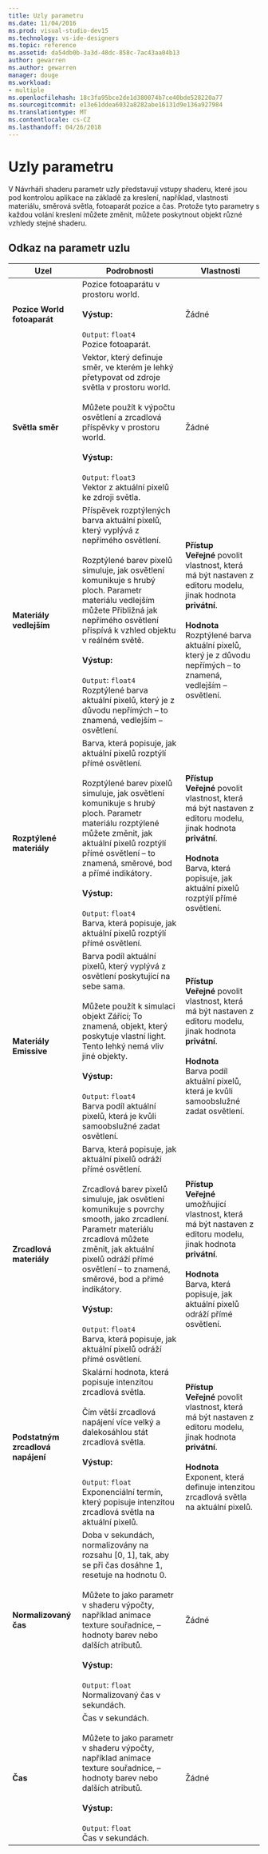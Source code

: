```yaml
---
title: Uzly parametru
ms.date: 11/04/2016
ms.prod: visual-studio-dev15
ms.technology: vs-ide-designers
ms.topic: reference
ms.assetid: da54db0b-3a3d-48dc-858c-7ac43aa04b13
author: gewarren
ms.author: gewarren
manager: douge
ms.workload:
- multiple
ms.openlocfilehash: 18c3fa95bce2de1d380074b7ce40bde528220a77
ms.sourcegitcommit: e13e61ddea6032a8282abe16131d9e136a927984
ms.translationtype: MT
ms.contentlocale: cs-CZ
ms.lasthandoff: 04/26/2018
---
```

# <a name="parameter-nodes"></a>Uzly parametru

V Návrháři shaderu parametr uzly představují vstupy shaderu, které jsou pod kontrolou aplikace na základě za kreslení, například, vlastnosti materiálu, směrová světla, fotoaparát pozice a čas. Protože tyto parametry s každou volání kreslení můžete změnit, můžete poskytnout objekt různé vzhledy stejné shaderu.

## <a name="parameter-node-reference"></a>Odkaz na parametr uzlu

|Uzel|Podrobnosti|Vlastnosti|
|----------|-------------|----------------|
|**Pozice World fotoaparát**|Pozice fotoaparátu v prostoru world.<br /><br /> **Výstup:**<br /><br /> `Output`: `float4`<br /> Pozice fotoaparát.|Žádné|
|**Světla směr**|Vektor, který definuje směr, ve kterém je lehký přetypovat od zdroje světla v prostoru world.<br /><br /> Můžete použít k výpočtu osvětlení a zrcadlová příspěvky v prostoru world.<br /><br /> **Výstup:**<br /><br /> `Output`: `float3`<br /> Vektor z aktuální pixelů ke zdroji světla.|Žádné|
|**Materiály vedlejším**|Příspěvek rozptýlených barva aktuální pixelů, který vyplývá z nepřímého osvětlení.<br /><br /> Rozptýlené barev pixelů simuluje, jak osvětlení komunikuje s hrubý ploch. Parametr materiálu vedlejším můžete Přibližná jak nepřímého osvětlení přispívá k vzhled objektu v reálném světě.<br /><br /> **Výstup:**<br /><br /> `Output`: `float4`<br /> Rozptýlené barva aktuální pixelů, který je z důvodu nepřímých – to znamená, vedlejším – osvětlení.|**Přístup**<br /> **Veřejné** povolit vlastnost, která má být nastaven z editoru modelu, jinak hodnota **privátní**.<br /><br /> **Hodnota**<br /> Rozptýlené barva aktuální pixelů, který je z důvodu nepřímých – to znamená, vedlejším – osvětlení.|
|**Rozptýlené materiály**|Barva, která popisuje, jak aktuální pixelů rozptýlí přímé osvětlení.<br /><br /> Rozptýlené barev pixelů simuluje, jak osvětlení komunikuje s hrubý ploch. Parametr materiálu rozptýlené můžete změnit, jak aktuální pixelů rozptýlí přímé osvětlení – to znamená, směrové, bod a přímé indikátory.<br /><br /> **Výstup:**<br /><br /> `Output`: `float4`<br /> Barva, která popisuje, jak aktuální pixelů rozptýlí přímé osvětlení.|**Přístup**<br /> **Veřejné** povolit vlastnost, která má být nastaven z editoru modelu, jinak hodnota **privátní**.<br /><br /> **Hodnota**<br /> Barva, která popisuje, jak aktuální pixelů rozptýlí přímé osvětlení.|
|**Materiály Emissive**|Barva podíl aktuální pixelů, který vyplývá z osvětlení poskytující na sebe sama.<br /><br /> Můžete použít k simulaci objekt Zářící; To znamená, objekt, který poskytuje vlastní light. Tento lehký nemá vliv jiné objekty.<br /><br /> **Výstup:**<br /><br /> `Output`: `float4`<br /> Barva podíl aktuální pixelů, která je kvůli samoobslužné zadat osvětlení.|**Přístup**<br /> **Veřejné** povolit vlastnost, která má být nastaven z editoru modelu, jinak hodnota **privátní**.<br /><br /> **Hodnota**<br /> Barva podíl aktuální pixelů, která je kvůli samoobslužné zadat osvětlení.|
|**Zrcadlová materiály**|Barva, která popisuje, jak aktuální pixelů odráží přímé osvětlení.<br /><br /> Zrcadlová barev pixelů simuluje, jak osvětlení komunikuje s povrchy smooth, jako zrcadlení. Parametr materiálu zrcadlová můžete změnit, jak aktuální pixelů odráží přímé osvětlení – to znamená, směrové, bod a přímé indikátory.<br /><br /> **Výstup:**<br /><br /> `Output`: `float4`<br /> Barva, která popisuje, jak aktuální pixelů odráží přímé osvětlení.|**Přístup**<br /> **Veřejné** umožňující vlastnost, která má být nastaven z editoru modelu, jinak hodnota **privátní**.<br /><br /> **Hodnota**<br /> Barva, která popisuje, jak aktuální pixelů odráží přímé osvětlení.|
|**Podstatným zrcadlová napájení**|Skalární hodnota, která popisuje intenzitou zrcadlová světla.<br /><br /> Čím větší zrcadlová napájení více velký a dalekosáhlou stát zrcadlová světla.<br /><br /> **Výstup:**<br /><br /> `Output`: `float`<br /> Exponenciální termín, který popisuje intenzitou zrcadlová světla na aktuální pixelů.|**Přístup**<br /> **Veřejné** povolit vlastnost, která má být nastaven z editoru modelu, jinak hodnota **privátní**.<br /><br /> **Hodnota**<br /> Exponent, která definuje intenzitou zrcadlová světla na aktuální pixelů.|
|**Normalizovaný čas**|Doba v sekundách, normalizovány na rozsahu [0, 1], tak, aby se při čas dosáhne 1, resetuje na hodnotu 0.<br /><br /> Můžete to jako parametr v shaderu výpočty, například animace texture souřadnice, – hodnoty barev nebo dalších atributů.<br /><br /> **Výstup:**<br /><br /> `Output`: `float`<br /> Normalizovaný čas v sekundách.|Žádné|
|**Čas**|Čas v sekundách.<br /><br /> Můžete to jako parametr v shaderu výpočty, například animace texture souřadnice, – hodnoty barev nebo dalších atributů.<br /><br /> **Výstup:**<br /><br /> `Output`: `float`<br /> Čas v sekundách.|Žádné|